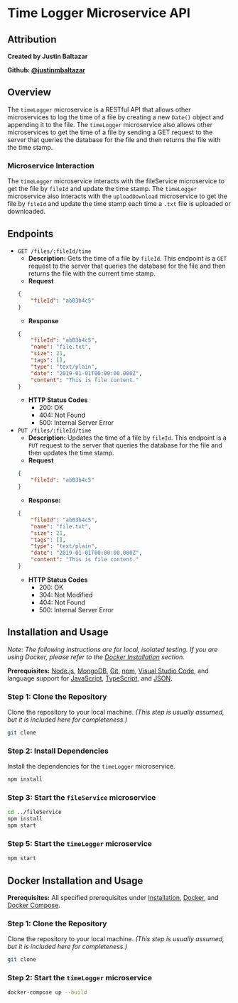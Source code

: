 # **Time Logger Microservice API**

## **Attribution**
**Created by Justin Baltazar** 

**Github: [@justinmbaltazar](https://github.com/justinmbaltazar)**

## **Overview**

The `timeLogger` microservice is a RESTful API that allows other microservices to log the time of a file by creating a new `Date()` object and appending it to the file. The `timeLogger` microservice also allows other microservices to get the time of a file by sending a GET request to the server that queries the database for the file and then returns the file with the time stamp.

### **Microservice Interaction**

The `timeLogger` microservice interacts with the fileService microservice to get the file by `fileId` and update the time stamp. The `timeLogger` microservice also interacts with the `uploadDownload` microservice to get the file by `fileId` and update the time stamp each time a `.txt` file is uploaded or downloaded.

## **Endpoints**
- `GET /files/:fileId/time`
    - **Description:** Gets the time of a file by `fileId`. This endpoint is a `GET` request to the server that queries the database for the file and then returns the file with the current time stamp.
    - **Request**
    ```json
    {
        "fileId": "ab03b4c5"
    }
    ```
    - **Response**
    ```json
    {
        "fileId": "ab03b4c5",
        "name": "file.txt",
        "size": 21,
        "tags": [],
        "type": "text/plain",
        "date": "2019-01-01T00:00:00.000Z",
        "content": "This is file content."
    }
    ```
    - **HTTP Status Codes**
        - 200: OK
        - 404: Not Found
        - 500: Internal Server Error
- `PUT /files/:fileId/time`
    - **Description:** Updates the time of a file by `fileId`. This endpoint is a `PUT` request to the server that queries the database for the file and then updates the time stamp.
    - **Request**
    ```json
    {
        "fileId": "ab03b4c5"
    }
    ```
    - **Response:**
    ```json
    {
        "fileId": "ab03b4c5",
        "name": "file.txt",
        "size": 21,
        "tags": [],
        "type": "text/plain",
        "date": "2019-01-01T00:00:00.000Z",
        "content": "This is file content."
    }
    ```
    - **HTTP Status Codes**
        - 200: OK
        - 304: Not Modified
        - 404: Not Found
        - 500: Internal Server Error

## **Installation and Usage**

*Note: The following instructions are for local, isolated testing. If you are using Docker, please refer to the [Docker Installation](#docker-installation-and-usage) section.*

**Prerequisites:** [Node.js](https://nodejs.org/en/download/), [MongoDB](https://www.mongodb.com/download-center/community), [Git](https://git-scm.com/downloads), [npm](https://www.npmjs.com/get-npm), [Visual Studio Code](https://code.visualstudio.com/download), and language support for [JavaScript](https://code.visualstudio.com/docs/languages/javascript), [TypeScript](https://code.visualstudio.com/docs/languages/typescript), and [JSON](https://code.visualstudio.com/docs/languages/json).

### **Step 1: Clone the Repository**

Clone the repository to your local machine. *(This step is usually assumed, but it is included here for completeness.)*

```bash
git clone
```

### **Step 2: Install Dependencies**

Install the dependencies for the `timeLogger` microservice.

```bash
npm install
```

### **Step 3: Start the `fileService` microservice**

```bash
cd ../fileService
npm install
npm start
```

### **Step 5: Start the `timeLogger` microservice**

```bash
npm start
```

## **Docker Installation and Usage**

**Prerequisites:** All specified prerequisites under [Installation](#installation-and-usage), [Docker](https://docs.docker.com/install/), and [Docker Compose](https://docs.docker.com/compose/install/).

### **Step 1: Clone the Repository**

Clone the repository to your local machine. *(This step is usually assumed, but it is included here for completeness.)*

```bash
git clone
```

### **Step 2: Start the `timeLogger` microservice**

```bash
docker-compose up --build
```